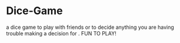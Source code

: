 # Dice-Game
a dice game to play with friends or to decide anything you are having trouble making a decision for . FUN TO PLAY!
